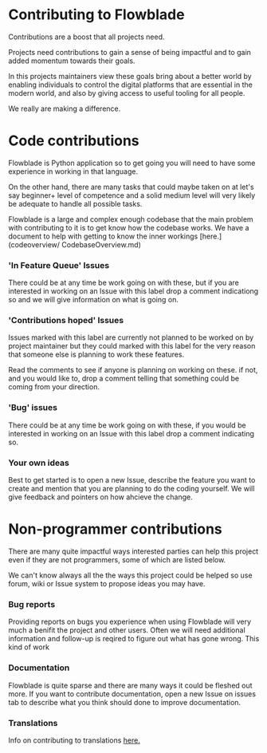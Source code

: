 # Contributing to Flowblade

Contributions are a boost that all projects need.

Projects need contributions to gain a sense of being impactful and to gain added momentum towards their goals.

In this projects maintainers view these goals bring about a better world by enabling individuals to control the digital platforms that are essential in the modern world, and also by giving access to useful tooling for all people.

We really are making a difference.

# Code contributions

Flowblade is Python application so to get going you will need to have some experience in working in that language.

On the other hand, there are many tasks that could maybe taken on at let's say beginner+ level of competence and a solid medium level will very likely be adequate to handle all possible tasks. 

Flowblade is a large and complex enough codebase that the main problem with contributing to it is to get know how the codebase works. We have a document to help with getting to know the inner workings [here.](codeoverview/
CodebaseOverview.md)

### 'In Feature Queue' Issues

There could be at any time be work going on with these, but if you are interested in working on an Issue with this label drop a comment indicationg so and we will give information on what is going on.

### 'Contributions hoped' Issues

Issues marked with this label are currently not planned to be worked on by project maintainer but they could marked with this label for the very reason that someone else is planning to work these features. 

Read the comments to see if anyone is planning on working on these. if not, and you would like to, drop a comment telling that something could be coming from your direction.

### 'Bug' issues

There could be at any time be work going on with these, if you would be interested in working on an Issue with this label drop a comment indicating so.

### Your own ideas

Best to get started is to open a new Issue, describe the feature you want to create and mention that you are planning to do the coding yourself. We will give feedback and pointers on how ahcieve the change.

# Non-programmer contributions

There are many quite impactful ways interested parties can help this project even if they are not programmers, some of which are listed below.

We can't know always all the the ways this project could be helped so use forum, wiki or Issue system to propose ideas you may have.

### Bug reports

Providing reports on bugs you experience when using Flowblade will very much a benifit the project and other users. Often we will  need additional information and follow-up is reqired to figure out what has gone wrong. This kind of work 

### Documentation

Flowblade is quite sparse and there are many ways it could be fleshed out more. If you want to contribute documentation, open a new Issue on issues tab to describe what you think should done to improve documentation.

### Translations

Info on contributing to translations [here.](CREATING_TRANSLATION.md)
